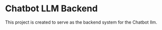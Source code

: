 ﻿# Chatbot LLM Backend

 This project is created to serve as the backend system for the Chatbot llm. 
